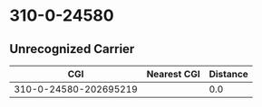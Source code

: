 # 310-0-24580
## Unrecognized Carrier


| CGI | Nearest CGI | Distance |
|-----|-------------|----------|
| 310-0-24580-202695219 |  | 0.0 |

